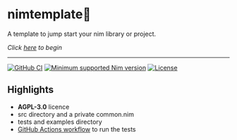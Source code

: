 # nimtemplate:scroll:

A template to jump start your nim library or project.

_Click [here](../../../nimtemplate/generate) to begin_

---
[![GitHub CI](../../actions/workflows/build.yml/badge.svg)](../../actions)
[![Minimum supported Nim version](https://img.shields.io/badge/Nim-1.6.11+-informational?logo=Nim&labelColor=171921&color=F3D400)](https://nim-lang.org)
[![License](https://img.shields.io/github/license/Gruruya/nimtemplate?logo=GNU&logoColor=000000&labelColor=FFFFFF&color=663366)](LICENSE.md)

## Highlights
* __AGPL-3.0__ licence
* src directory and a private common.nim
* tests and examples directory
* [GitHub Actions workflow](.github/workflows/build.yml) to run the tests
